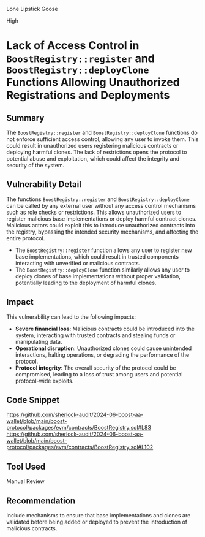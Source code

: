 Lone Lipstick Goose

High

# Lack of Access Control in `BoostRegistry::register` and `BoostRegistry::deployClone` Functions Allowing Unauthorized Registrations and Deployments


## Summary
The `BoostRegistry::register` and `BoostRegistry::deployClone` functions do not enforce sufficient access control, allowing any user to invoke them. This could result in unauthorized users registering malicious contracts or deploying harmful clones. The lack of restrictions opens the protocol to potential abuse and exploitation, which could affect the integrity and security of the system.

## Vulnerability Detail
The functions `BoostRegistry::register` and `BoostRegistry::deployClone` can be called by any external user without any access control mechanisms such as role checks or restrictions. This allows unauthorized users to register malicious base implementations or deploy harmful contract clones. Malicious actors could exploit this to introduce unauthorized contracts into the registry, bypassing the intended security mechanisms, and affecting the entire protocol.

- The `BoostRegistry::register` function allows any user to register new base implementations, which could result in trusted components interacting with unverified or malicious contracts.
- The `BoostRegistry::deployClone` function similarly allows any user to deploy clones of base implementations without proper validation, potentially leading to the deployment of harmful clones.

## Impact
This vulnerability can lead to the following impacts:
- **Severe financial loss**: Malicious contracts could be introduced into the system, interacting with trusted contracts and stealing funds or manipulating data.
- **Operational disruption**: Unauthorized clones could cause unintended interactions, halting operations, or degrading the performance of the protocol.
- **Protocol integrity**: The overall security of the protocol could be compromised, leading to a loss of trust among users and potential protocol-wide exploits.

## Code Snippet
https://github.com/sherlock-audit/2024-06-boost-aa-wallet/blob/main/boost-protocol/packages/evm/contracts/BoostRegistry.sol#L83
https://github.com/sherlock-audit/2024-06-boost-aa-wallet/blob/main/boost-protocol/packages/evm/contracts/BoostRegistry.sol#L102

## Tool Used
Manual Review


## Recommendation
Include mechanisms to ensure that base implementations and clones are validated before being added or deployed to prevent the introduction of malicious contracts.





